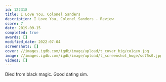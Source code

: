 ```yaml
---
id: 122318
title: I Love You, Colonel Sanders
description: I Love You, Colonel Sanders - Review
score: 7
date: 2019-09-15
completed: true
awards: []
modified_date: 2022-07-04
screenshots: []
cover: //images.igdb.com/igdb/image/upload/t_cover_big/co1qen.jpg
image: //images.igdb.com/igdb/image/upload/t_screenshot_huge/sc75s0.jpg
videos: []
---
```

Died from black magic. Good dating sim.